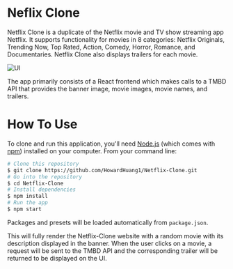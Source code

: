 # Neflix Clone

Netflix Clone is a duplicate of the Netflix movie and TV show streaming app Netflix. It supports functionality for movies in 8 categories: Netflix Originals, Trending Now, Top Rated, Action, Comedy, Horror, Romance, and Documentaries. Netflix Clone also displays trailers for each movie.

![UI](https://github.com/HowardHuang1/Netflix-Clone/blob/main/Netflix%20UI.png)

The app primarily consists of a React frontend which makes calls to a TMBD API that provides the banner image, movie images, movie names, and trailers.

# How To Use

To clone and run this application, you'll need [Node.js](https://nodejs.org/en/download/) (which comes with [npm](http://npmjs.com)) installed on your computer. From your command line:

```bash
# Clone this repository
$ git clone https://github.com/HowardHuang1/Netflix-Clone.git
# Go into the repository
$ cd Netflix-Clone
# Install dependencies
$ npm install
# Run the app
$ npm start
```

Packages and presets will be loaded automatically from `package.json`.

This will fully render the Netflix-Clone website with a random movie with its description displayed in the banner. When the user clicks on a movie, a request will be sent to the TMBD API and the corresponding trailer will be returned to be displayed on the UI.
